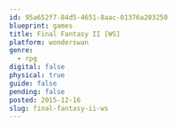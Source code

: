 ```yaml
---
id: 95a652f7-84d5-4651-8aac-01376a203250
blueprint: games
title: Final Fantasy II [WS]
platform: wonderswan
genre:
  - rpg
digital: false
physical: true
guide: false
pending: false
posted: 2015-12-16
slug: final-fantasy-ii-ws
---
```

